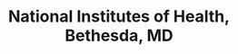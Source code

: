---
title: "National Institutes of Health, Bethesda, MD"
project_id: 
date: 
conference_id: ""
presenters:
   - peter_bandettini
summary: "National Institutes of Health, Bethesda, MD"
file: /assets/presentations/
filename: 
layout: presentation
---